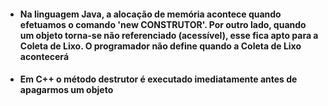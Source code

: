 - #### Na linguagem Java, a alocação de memória acontece quando efetuamos o comando 'new CONSTRUTOR'. Por outro lado, quando um objeto torna-se não referenciado (acessível), esse fica apto para a Coleta de Lixo. O programador não define quando a Coleta de Lixo acontecerá

- #### Em C++ o método destrutor é executado imediatamente antes de apagarmos um objeto
